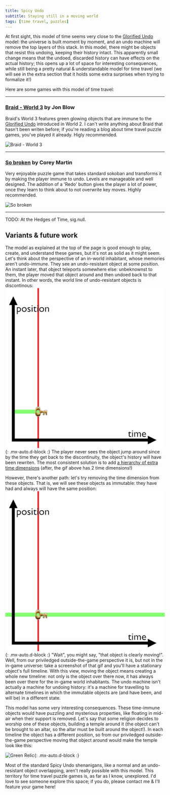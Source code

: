 ```yaml
---
title: Spicy Undo
subtitle: Staying still in a moving world
tags: [time travel, puzzles]
---
```


At first sight, this model of time seems very close to the [Glorified Undo](/time-genres/glorified-undo) model: the universe is built
moment by moment, and an undo machine will remove the top layers of this stack. In this model, there might be objects that resist this undoing,
keeping their history intact. This apparently small change means that the undoed, discarded history can have effects on the actual history;
this opens up a lot of space for interesting consequences, while still being a pretty natural & understandable model for time travel (we 
will see in the extra section that it holds some extra surprises when trying to formalize it!)

Here are some games with this model of time travel:

-----

### [Braid - World 3](https://store.steampowered.com/app/26800/Braid/) by Jon Blow

Braid's World 3 features green glowing objects that are immune to the [Glorified Undo](/time-genres/glorified-undo) introduced in World 2.
I can't write anything about Braid that hasn't been writen before; if you're reading a blog about time travel puzzle games, you've played
it already. Higly recommended.

![Braid - World 3](https://cdn.akamai.steamstatic.com/steam/apps/26800/0000007898.1920x1080.jpg)

-----

### [So broken](https://coreymartin.itch.io/sobroken) by Corey Martin

Very enjoyable puzzle game that takes standard sokoban and transforms it by making the player immune to undo. Levels are manageable and 
well designed. The addition of a 'Redo' button gives the player a lot of power, once they learn to think about to not overwrite key moves.
Highly recommended.

![So broken](https://img.itch.zone/aW1hZ2UvOTU4MDcvNDUyNDY0LnBuZw==/original/M3HSAv.png)

-----

TODO: At the Hedges of Time, sig.null.

## Variants & future work

The model as explained at the top of the page is good enough to play, create, and understand these games, but it's not as solid as it might seem.
Let's think about the perspective of an in-world inhabitant, whose memories aren't undo-immune. They see an undo-resistant object at some position.
An instant later, that object teleports somewhere else: unbeknownst to them, the player moved that object around and then undoed back to that instant.
In other words, the world line of undo-resistant objects is discontinous:
![Paradox](/assets/img/spicy-undo-paradox.gif){: .mx-auto.d-block :}
The player never sees the object jump around since by the time they get back to the discontinuity, the object's history will have been rewriten.
The most consistent solution is to add [a hierarchy of extra time dimensions](/time-genres/serialism) (after, the gif above has 2 time dimensions!)

However, there's another path: let's try removing the time dimension from these objects. That is, we will see these objects as immutable: they have
had and always will have the same position:
![Immutable](/assets/img/spicy-undo-immutable.gif){: .mx-auto.d-block :}
"Wait", you might say, "that object is clearly moving!". Well, from our priviledged outside-the-game perspective it is, but not in the in-game
universe: take a screenshot of that gif and you'll have a stationary object's full timeline. With this view, moving the object means creating
a whole new timeline: not only is the object over there now, it has always been over there for the in-game world inhabitants. The undo machine
isn't actually a machine for undoing history: it's a machine for travelling to alternate timelines in which the immutable objects 
are (and have been, and will be) in a different state.

This model has some very interesting consequences. These time-immune objects would have puzzling and mysterious properties, like floating in mid-air
when their support is removed. Let's say that some religion decides to worship one of these objects, building a temple around it (the object can't be
brought to an altar, so the altar must be built around the object!). In each timeline the object has a different position, so from our priviledged
outside-the-game perspective moving that object around would make the temple look like this:

![Green Relic](https://www.unite.ai/wp-content/uploads/2021/12/latent-space-explore-live-gan-manipulation.gif){: .mx-auto.d-block :}

Most of the standard Spicy Undo shenanigans, like a normal and an undo-resistant object overlapping, aren't really possible with this model.
This territory for time travel puzzle games is, as far as I know, unexplored. I'd love to see someone explore this space; if you do,
please contact me & I'll feature your game here!
